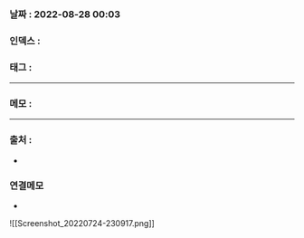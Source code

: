### 날짜 :  2022-08-28 00:03

### 인덱스 : 

### 태그 :

----

### 메모 :






----
### 출처 :
-


### 연결메모
-





![[Screenshot_20220724-230917.png]]




